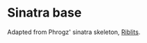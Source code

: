 # Sinatra base

Adapted from Phrogz' sinatra skeleton, [Riblits](https://github.com/Phrogz/riblits). 